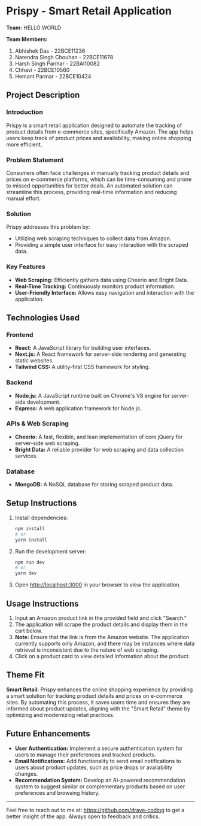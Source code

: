 # Prispy - Smart Retail Application

**Team:** HELLO WORLD

**Team Members:**
1. Abhishek Das - 22BCE11236
2. Narendra Singh Chouhan - 22BCE11678
3. Harsh Singh Parihar - 22BAI10082
4. Chhavi - 22BCE10560
5. Hemant Parmar - 22BCE10424

## Project Description

### Introduction
Prispy is a smart retail application designed to automate the tracking of product details from e-commerce sites, specifically Amazon. The app helps users keep track of product prices and availability, making online shopping more efficient.

### Problem Statement
Consumers often face challenges in manually tracking product details and prices on e-commerce platforms, which can be time-consuming and prone to missed opportunities for better deals. An automated solution can streamline this process, providing real-time information and reducing manual effort.

### Solution
Prispy addresses this problem by:
- Utilizing web scraping techniques to collect data from Amazon.
- Providing a simple user interface for easy interaction with the scraped data.

### Key Features
- **Web Scraping:** Efficiently gathers data using Cheerio and Bright Data.
- **Real-Time Tracking:** Continuously monitors product information.
- **User-Friendly Interface:** Allows easy navigation and interaction with the application.

## Technologies Used

### Frontend
- **React:** A JavaScript library for building user interfaces.
- **Next.js:** A React framework for server-side rendering and generating static websites.
- **Tailwind CSS:** A utility-first CSS framework for styling.

### Backend
- **Node.js:** A JavaScript runtime built on Chrome's V8 engine for server-side development.
- **Express:** A web application framework for Node.js.

### APIs & Web Scraping
- **Cheerio:** A fast, flexible, and lean implementation of core jQuery for server-side web scraping.
- **Bright Data:** A reliable provider for web scraping and data collection services.

### Database
- **MongoDB:** A NoSQL database for storing scraped product data.

## Setup Instructions
1. Install dependencies:
   ```bash
   npm install
   # or
   yarn install
   ```
2. Run the development server:
   ```bash
   npm run dev
   # or
   yarn dev
   ```
3. Open [http://localhost:3000](http://localhost:3000) in your browser to view the application.

## Usage Instructions
1. Input an Amazon product link in the provided field and click "Search."
2. The application will scrape the product details and display them in the cart below.
3. **Note:** Ensure that the link is from the Amazon website. The application currently supports only Amazon, and there may be instances where data retrieval is inconsistent due to the nature of web scraping.
4. Click on a product card to view detailed information about the product.

## Theme Fit
**Smart Retail:** Prispy enhances the online shopping experience by providing a smart solution for tracking product details and prices on e-commerce sites. By automating this process, it saves users time and ensures they are informed about product updates, aligning with the "Smart Retail" theme by optimizing and modernizing retail practices.

## Future Enhancements
- **User Authentication:** Implement a secure authentication system for users to manage their preferences and tracked products.
- **Email Notifications:** Add functionality to send email notifications to users about product updates, such as price drops or availability changes.
- **Recommendation System:** Develop an AI-powered recommendation system to suggest similar or complementary products based on user preferences and browsing history.

---

Feel free to reach out to me at: https://github.com/drave-coding to get a better insight of the app. Always open to feedback and critics.
